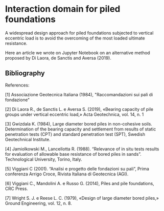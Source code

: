 # Interaction domain for piled foundations
A widespread design approach for piled foundations subjected to vertical eccentric load is to avoid the overcoming of the most loaded ultimate resistance.

Here an article we wrote on Jupyter Notebook on an alternative method proposed by Di Laora, de Sanctis and Aversa (2019).

## Bibliography
References:

[1] Associazione Geotecnica Italiana (1984), "Raccomandazioni sui pali di fondazione"

[2] Di Laora R., de Sanctis L. e Aversa S. (2019), «Bearing capacity of pile groups under vertical eccentric load,» Acta Geotechnica, vol. 14, n. 1

[3] Gwizdala K. (1984), Large diameter bored piles in non-cohesive soils. Determination of the bearing capacity and settlement from results of static penetration tests (CPT) and standard penetration test (SPT), Swedish Geotechnical Institute.

[4] Jamiolkowski M., Lancellotta R. (1988). “Relevance of in situ tests results for evaluation of allowable base resistance of bored piles in sands”. Technological University, Torino, Italy.

[5] Viggiani C (2001). “Analisi e progetto delle fondazioni su pali”, Prima conferenza Arrigo Croce, Rivista Italiana di Geotecnica (AGI).

[6] Viggiani C., Mandolini A. e Russo G. (2014), Piles and pile foundations, CRC Press.

[7] Wright S. J. e Reese L. C. (1979), «Design of large diameter bored piles,» Ground Engineering, vol. 12, n. 8.
